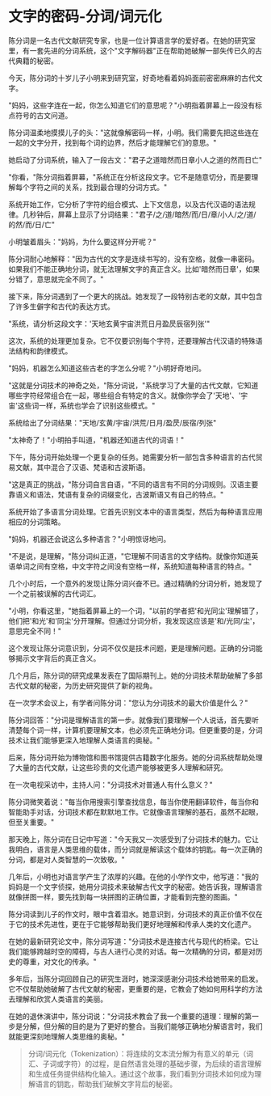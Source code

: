 # 文字的密码-分词/词元化

陈分词是一名古代文献研究专家，也是一位计算语言学的爱好者。在她的研究室里，有一套先进的分词系统，这个"文字解码器"正在帮助她破解一部失传已久的古代典籍的秘密。

今天，陈分词的十岁儿子小明来到研究室，好奇地看着妈妈面前密密麻麻的古代文字。

"妈妈，这些字连在一起，你怎么知道它们的意思呢？"小明指着屏幕上一段没有标点符号的古文问道。

陈分词温柔地摸摸儿子的头："这就像解密码一样，小明。我们需要先把这些连在一起的文字分开，找到每个词的边界，然后才能理解它们的意思。"

她启动了分词系统，输入了一段古文："君子之道暗然而日章小人之道的然而日亡"

"你看，"陈分词指着屏幕，"系统正在分析这段文字。它不是随意切分，而是要理解每个字符之间的关系，找到最合理的分词方式。"

系统开始工作，它分析了字符的组合模式、上下文信息，以及古代汉语的语法规律。几秒钟后，屏幕上显示了分词结果："君子/之/道/暗然/而/日/章/小人/之/道/的然/而/日/亡"

小明皱着眉头："妈妈，为什么要这样分开呢？"

陈分词耐心地解释："因为古代的文字是连续书写的，没有空格，就像一串密码。如果我们不能正确地分词，就无法理解文字的真正含义。比如'暗然而日章'，如果分错了，意思就完全不同了。"

接下来，陈分词遇到了一个更大的挑战。她发现了一段特别古老的文献，其中包含了许多生僻字和古代的表达方式。

"系统，请分析这段文字：'天地玄黄宇宙洪荒日月盈昃辰宿列张'"

这次，系统的处理更加复杂。它不仅要识别每个字符，还要理解古代汉语的特殊语法结构和韵律模式。

"妈妈，机器怎么知道这些古老的字怎么分呢？"小明好奇地问。

"这就是分词技术的神奇之处，"陈分词说，"系统学习了大量的古代文献，它知道哪些字符经常组合在一起，哪些组合有特定的含义。就像你学会了'天地'、'宇宙'这些词一样，系统也学会了识别这些模式。"

系统给出了分词结果："天地/玄黄/宇宙/洪荒/日月/盈昃/辰宿/列张"

"太神奇了！"小明拍手叫道，"机器还知道古代的词语！"

下午，陈分词开始处理一个更复杂的任务。她需要分析一部包含多种语言的古代贸易文献，其中混合了汉语、梵语和古波斯语。

"这是真正的挑战，"陈分词自言自语，"不同的语言有不同的分词规则。汉语主要靠语义和语法，梵语有复杂的词缀变化，古波斯语又有自己的特点。"

系统开始了多语言分词处理。它首先识别文本中的语言类型，然后为每种语言应用相应的分词策略。

"妈妈，机器还会说这么多种语言？"小明惊讶地问。

"不是说，是理解，"陈分词纠正道，"它理解不同语言的文字结构。就像你知道英语单词之间有空格，中文字符之间没有空格一样，系统知道每种语言的特点。"

几个小时后，一个意外的发现让陈分词兴奋不已。通过精确的分词分析，她发现了一个之前被误解的古代词汇。

"小明，你看这里，"她指着屏幕上的一个词，"以前的学者把'和光同尘'理解错了，他们把'和光'和'同尘'分开理解。但通过分词分析，我发现这应该是'和/光同/尘'，意思完全不同！"

这个发现让陈分词意识到，分词不仅仅是技术问题，更是理解问题。正确的分词能够揭示文字背后的真正含义。

几个月后，陈分词的研究成果发表在了国际期刊上。她的分词技术帮助破解了多部古代文献的秘密，为历史研究提供了新的视角。

在一次学术会议上，有学者问陈分词："您认为分词技术的最大价值是什么？"

陈分词回答："分词是理解语言的第一步。就像我们要理解一个人说话，首先要听清楚每个词一样，计算机要理解文本，也必须先正确地分词。但更重要的是，分词技术让我们能够更深入地理解人类语言的奥秘。"

后来，陈分词开始为博物馆和图书馆提供古籍数字化服务。她的分词系统帮助处理了大量的古代文献，让这些珍贵的文化遗产能够被更多人理解和研究。

在一次电视采访中，主持人问："分词技术对普通人有什么意义？"

陈分词微笑着说："每当你用搜索引擎查找信息，每当你使用翻译软件，每当你和智能助手对话，分词技术都在默默地工作。它就像语言理解的基石，虽然不起眼，但至关重要。"

那天晚上，陈分词在日记中写道："今天我又一次感受到了分词技术的魅力。它让我明白，语言是人类思维的载体，而分词就是解读这个载体的钥匙。每一次正确的分词，都是对人类智慧的一次致敬。"

几年后，小明也对语言学产生了浓厚的兴趣。在他的小学作文中，他写道："我的妈妈是一个文字侦探，她用分词技术来破解古代文字的秘密。她告诉我，理解语言就像拼图一样，要先找到每一块拼图的正确位置，才能看到完整的图画。"

陈分词读到儿子的作文时，眼中含着泪水。她意识到，分词技术的真正价值不仅在于它的技术先进性，更在于它能够帮助我们更好地理解和传承人类的文化遗产。

在她的最新研究论文中，陈分词写道："分词技术是连接古代与现代的桥梁。它让我们能够跨越时空的障碍，与古人进行心灵的对话。每一次精确的分词，都是对历史的尊重，对文化的传承。"

多年后，当陈分词回顾自己的研究生涯时，她深深感谢分词技术给她带来的启发。它不仅帮助她破解了古代文献的秘密，更重要的是，它教会了她如何用科学的方法去理解和欣赏人类语言的美丽。

在她的退休演讲中，陈分词说："分词技术教会了我一个重要的道理：理解的第一步是分解，但分解的目的是为了更好的整合。当我们能够正确地分解语言时，我们就能更深刻地理解人类思维的奥秘。"

> 分词/词元化（Tokenization）：将连续的文本流分解为有意义的单元（词汇、子词或字符）的过程，是自然语言处理的基础步骤，为后续的语言理解和生成任务提供结构化输入。通过这个故事，我们看到分词技术如何成为理解语言的钥匙，帮助我们破解文字背后的秘密。 